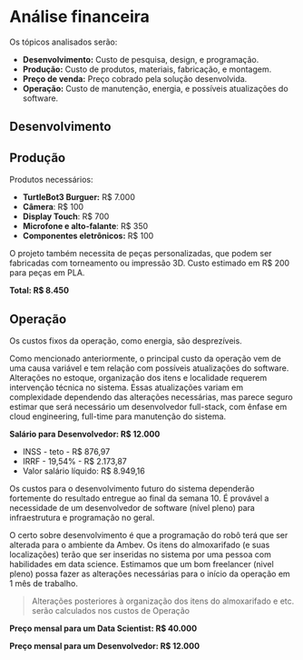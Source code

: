 # Análise financeira

Os tópicos analisados serão:

- **Desenvolvimento:** Custo de pesquisa, design, e programação.
- **Produção:** Custo de produtos, materiais, fabricação, e montagem.
- **Preço de venda:** Preço cobrado pela solução desenvolvida.
- **Operação:** Custo de manutenção, energia, e possíveis atualizações do software.


## Desenvolvimento

## Produção
Produtos necessários:

- **TurtleBot3 Burguer:** R$ 7.000
- **Câmera**: R$ 100
- **Display Touch**: R$ 700
- **Microfone e alto-falante**: R$ 350
- **Componentes eletrônicos:** R$ 100

O projeto também necessita de peças personalizadas, que podem ser fabricadas com torneamento ou impressão 3D. Custo estimado em R$ 200 para peças em PLA.

**Total: R$ 8.450**

## Operação

Os custos fixos da operação, como energia, são desprezíveis.

Como mencionado anteriormente, o principal custo da operação vem de uma causa variável e tem relação com possíveis atualizações do software. Alterações no estoque, organização dos itens e localidade requerem intervenção técnica no sistema. Essas atualizações variam em complexidade dependendo das alterações necessárias, mas parece seguro estimar que será necessário um desenvolvedor full-stack, com ênfase em cloud engineering, full-time para manutenção do sistema. 

**Salário para Desenvolvedor: R$ 12.000**

- INSS - teto - R$ 876,97
- IRRF - 19,54% - R$ 2.173,87
- Valor salário líquido: R$ 8.949,16

Os custos para o desenvolvimento futuro do sistema dependerão fortemente do resultado entregue ao final da semana 10. É provável a necessidade de um desenvolvedor de software (nível pleno) para infraestrutura e programação no geral.

O certo sobre desenvolvimento é que a programação do robô terá que ser alterada para o ambiente da Ambev. Os itens do almoxarifado (e suas localizações) terão que ser inseridas no sistema por uma pessoa com habilidades em data science. Estimamos que um bom freelancer (nivel pleno) possa fazer as alterações necessárias para o início da operação em 1 mês de trabalho.
 
> Alterações posteriores à organização dos itens do almoxarifado e etc. serão calculados nos custos de Operação

**Preço mensal para um Data Scientist: R$ 40.000** 

**Preço mensal para um Desenvolvedor: R$ 12.000** 
